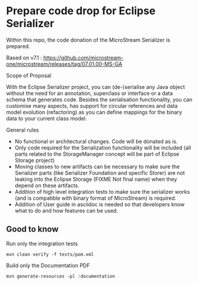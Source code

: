 # Prepare code drop for Eclipse Serializer

Within this repo, the code donation of the MicroStream Serializer is prepared.

Based on v7.1 : https://github.com/microstream-one/microstream/releases/tag/07.01.00-MS-GA

Scope of Proposal

With the Eclipse <fancyname> Serializer project, you can (de-)serialise any Java object without the need for an annotation, superclass or interface or a data schema that generates code.
Besides the serialisation functionality, you can customise many aspects, has support for circular references and data model evolution (refactoring) as you can define mappings for the binary data to your current class model.


General rules

- No functional or architectural changes. Code will be donated as is. 
- Only code required for the Serialization functionality will be included (all parts related to the StorageManager concept will be part of Eclipse Storage project)
- Moving classes to new artifacts can be necessary to make sure the Serializer parts (like Serializer Foundation and specific Storer) are not leaking into the Eclipse Storage (FIXME Not final name) when they depend on these artifacts.
- Addition of high level integration tests to make sure the serializer works (and is compatible with binary format of MicroStream) is required.
- Addition of User guide in asciidoc is needed so that developers know what to do and how features can be used.


## Good to know

Run only the integration tests

```
mvn clean verify -f tests/pom.xml
```

Build only the Documentation PDF

```
mvn generate-resources -pl :documentation
```


